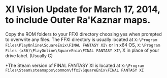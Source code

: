 # XI Vision Update for March 17, 2014, to include Outer Ra'Kaznar maps.

Copy the ROM folders to your FFXI directory choosing yes when prompted to overwrite any files. The FFXI directory is usually located at 
`X:\Program Files\PlayOnline\SquareEnix\FINAL FANTASY XI\` or in x64 OS, `X:\Program Files (x86)\PlayOnline\SquareEnix\FINAL FANTASY XI\` 
X in place of your drive label. (Usually C)

*The Steam version of FINAL FANTASY XI is located at `X:\Program Files\Steam\steamapps\common\ffxi\SquareEnix\FINAL FANTASY XI`  
